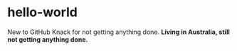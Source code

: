 # hello-world

New to GitHub
Knack for not getting anything done. <b>
Living in Australia, still not getting anything done.
